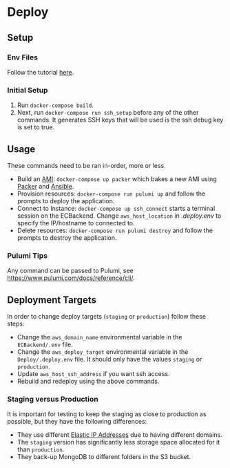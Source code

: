 # Deploy

## Setup

### Env Files

Follow the tutorial [here](https://github.com/jhburns/ExperienceCapture/blob/master/Documentation/Partial-Deploy.md#create-and-copy-environment-files).

### Initial Setup

1. Run `docker-compose build`.
1. Next, run `docker-compose run ssh_setup` before any of the other commands. It generates SSH keys that will be used is the ssh debug key is set to true.

## Usage

These commands need to be ran in-order, more or less.

- Build an [AMI](https://docs.aws.amazon.com/AWSEC2/latest/UserGuide/AMIs.html): `docker-compose up packer` which bakes a new AMI using [Packer](https://www.packer.io/) and [Ansible](https://www.ansible.com/).
- Provision resources: `docker-compose run pulumi up` and follow the prompts to deploy the application.
- Connect to Instance: `docker-compose up ssh_connect` starts a terminal session on the ECBackend. Change `aws_host_location` in *.deploy.env* to specify the IP/hostname to connected to.
- Delete resources: `docker-compose run pulumi destroy` and follow the prompts to destroy the application.

### Pulumi Tips

Any command can be passed to Pulumi, see https://www.pulumi.com/docs/reference/cli/.

## Deployment Targets

In order to change deploy targets (`staging` or `production`) follow these steps:

- Change the `aws_domain_name` environmental variable in the `ECBackend/.env` file.
- Change the `aws_deploy_target` environmental variable in the `Deploy/.deploy.env` file. It should only have the values `staging` or `production`.
- Update `aws_host_ssh_address` if you want ssh access.
- Rebuild and redeploy using the above commands.

### Staging versus Production

It is important for testing to keep the staging as close to production as possible, but they have the following differences:

- They use different [Elastic IP Addresses](https://docs.aws.amazon.com/AWSEC2/latest/UserGuide/elastic-ip-addresses-eip.html) due to having different domains.
- The `staging` version has significantly less storage space allocated for it than `production`.
- They back-up MongoDB to different folders in the S3 bucket.